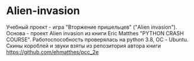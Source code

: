 # Alien-invasion
Учебный проект - игра "Вторжение пришельцев" ("Alien invasion"). Основа - проект Alien invasion из книги Eric Matthes "PYTHON CRASH COURSE".
Работоспособность проверялась на python 3.8, ОС - Ubuntu. 
Скины короблей и звуки взяты из репозитория автора книги https://github.com/ehmatthes/pcc_2e
